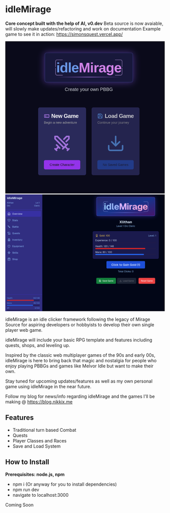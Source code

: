 # idleMirage
**Core concept built with the help of AI, v0.dev**
Beta source is now avaiable, will slowly make updates/refactoring and work on documentation
Example game to see it in action: https://simonsquest.vercel.app/

![main menu](images/screenshot1.png)
![dashboard](images/screenshot2.png)

idleMirage is an idle clicker framework following the legacy of Mirage Source for aspiring developers or hobbyists to develop their own single player web game.

idleMirage will include your basic RPG template and features including quests, shops, and leveling up. 

Inspired by the classic web multiplayer games of the 90s and early 00s, idleMirage is here to bring back that magic and nostalgia for people who enjoy playing PBBGs and games like Melvor Idle but want to make their own.

Stay tuned for upcoming updates/features as well as my own personal game using idleMirage in the near future.

Follow my blog for news/info regarding idleMirage and the games I'll be making @ https://blog.nikkix.me

## Features
 - Traditional turn based Combat
 - Quests
 - Player Classes and Races
 - Save and Load System


## How to Install
**Prerequisites: node.js, npm** 

- npm i (Or anyway for you to install dependencies)
- npm run dev
- navigate to localhost:3000

Coming Soon